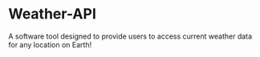 # Weather-API
A software tool designed to provide users to access current weather data for any location on Earth!

